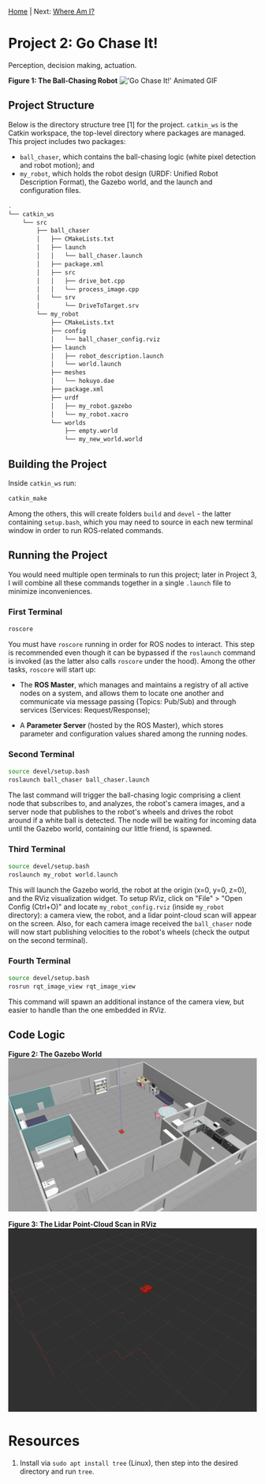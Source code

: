 [Home](../../README.md) | Next: [Where Am I?](../p3/p3-where-am-i.md)

# Project 2: Go Chase It!

Perception, decision making, actuation.

__Figure 1: The Ball-Chasing Robot__
!['Go Chase It!' Animated GIF](./img/mov2.gif)

## Project Structure

Below is the directory structure tree [1] for the project. `catkin_ws` is the Catkin workspace, the top-level directory where packages are managed. This project includes two packages:

* `ball_chaser`, which contains  the ball-chasing logic (white pixel detection and robot motion); and
* `my_robot`, which holds the robot design (URDF: Unified Robot Description Format), the Gazebo world, and the launch and configuration files.

```bash
.
└── catkin_ws
    └── src
        ├── ball_chaser
        │   ├── CMakeLists.txt
        │   ├── launch
        │   │   └── ball_chaser.launch
        │   ├── package.xml
        │   ├── src
        │   │   ├── drive_bot.cpp
        │   │   └── process_image.cpp
        │   └── srv
        │       └── DriveToTarget.srv
        └── my_robot
            ├── CMakeLists.txt
            ├── config
            │   └── ball_chaser_config.rviz
            ├── launch
            │   ├── robot_description.launch
            │   └── world.launch
            ├── meshes
            │   └── hokuyo.dae
            ├── package.xml
            ├── urdf
            │   ├── my_robot.gazebo
            │   └── my_robot.xacro
            └── worlds
                ├── empty.world
                └── my_new_world.world
```

## Building the Project

Inside `catkin_ws` run:

```bash
catkin_make
```

Among the others, this will create folders `build` and `devel` - the latter containing `setup.bash`, which you may need to source in each new terminal window in order to run ROS-related commands.

## Running the Project

You would need multiple open terminals to run this project; later in Project 3, I will combine all these commands together in a single `.launch` file to minimize inconveniences.

### First Terminal

```bash
roscore
```

You must have `roscore` running in order for ROS nodes to interact. This step is recommended even though it can be bypassed if the `roslaunch` command is invoked (as the latter also calls `roscore` under the hood). Among the other tasks, `roscore` will start up:

- The __ROS Master__, which manages and maintains a registry of all active nodes on a system, and allows them to locate one another and communicate via message passing (Topics: Pub/Sub) and through services (Services: Request/Response);

- A __Parameter Server__ (hosted by the ROS Master), which stores parameter and configuration values shared among the running nodes.

### Second Terminal

```bash
source devel/setup.bash
roslaunch ball_chaser ball_chaser.launch
```

The last command will trigger the ball-chasing logic comprising a client node that subscribes to, and analyzes, the robot's camera images, and a server node that publishes to the robot's wheels and drives the robot around if a white ball is detected. The node will be waiting for incoming data until the Gazebo world, containing our little friend, is spawned.

### Third Terminal

```bash
source devel/setup.bash
roslaunch my_robot world.launch
```

This will launch the Gazebo world, the robot at the origin (x=0, y=0, z=0), and the RViz visualization widget. To setup RViz, click on "File" > "Open Config (Ctrl+O)" and locate `my_robot_config.rviz` (inside `my_robot` directory): a camera view, the robot, and a lidar point-cloud scan will appear on the screen. Also, for each camera image received the `ball_chaser` node will now start publishing velocities to the robot's wheels (check the output on the second terminal).

### Fourth Terminal

```bash
source devel/setup.bash
rosrun rqt_image_view rqt_image_view
```

This command will spawn an additional instance of the camera view, but easier to handle than the one embedded in RViz.

## Code Logic

__Figure 2: The Gazebo World__
![The Gazebo World](./img/img2.png)

__Figure 3: The Lidar Point-Cloud Scan in RViz__
![RViz Lidar View](./img/img3.png)

# Resources

1. Install via `sudo apt install tree` (Linux), then step into the desired directory and run `tree`.
